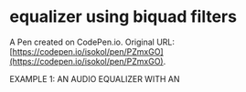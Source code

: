# equalizer using biquad filters

A Pen created on CodePen.io. Original URL: [https://codepen.io/isokol/pen/PZmxGO](https://codepen.io/isokol/pen/PZmxGO).

EXAMPLE 1: AN AUDIO EQUALIZER WITH AN <AUDIO> ELEMENT